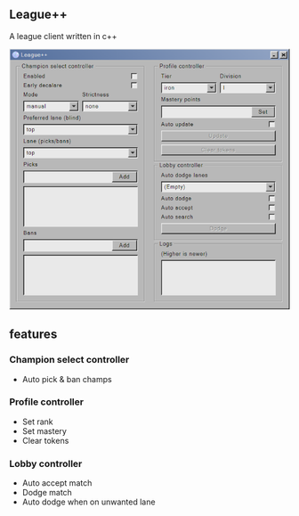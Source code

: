 ## League++
A league client written in c++

![](./media/preview.png)

## features

### Champion select controller
* Auto pick & ban champs

### Profile controller
* Set rank
* Set mastery
* Clear tokens

### Lobby controller
* Auto accept match
* Dodge match
* Auto dodge when on unwanted lane

<!--
## building
* CMake

### how to build
1. first build the rust project
```bash
# (powershell)
$ cd src/chatproxy
$ cargo build; cargo build --release
```

2. build the C++ project using CMake.
-->